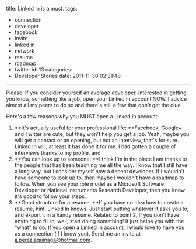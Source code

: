 title: Linked In is a must.
tags:
  - connection
  - developer
  - facebook
  - invite
  - linked in
  - network
  - resume
  - roadmap
  - twitter
id: 13
categories:
  - Developer Stories
date: 2011-11-30 02:31:48
---

Please. If you consider yourself an average developer, interested in getting, you know, something like a job, open your Linked In account NOW. I advice almost all my peers to do so and there's still a few that don't get the clue.

Here's a few reasons why you MUST open a Linked In account:

1.  **It's actually useful for your professional life: **Facebook, Google+ and Twitter are cute, but they won't help you get a job. Yeah, maybe you will get a contact or an opening, but not an interview, that's for sure. Linked In will, at least it has done it for me. I had gotten a couple of interviews thanks to my profile, and
2.  **You can look up to someone: **I think I'm in the place I am thanks to the people that has been teaching me all the way. I know that I still have a long way, but I consider myself now a decent developer. If I wouldn't have someone to look up to, then maybe I wouldn't have a roadmap to follow. When you see your role model as a Microsoft Software Developer or National Instruments Research Developer, then you know it's good to follow your steps.
3.  **Good structure for a resume: **If you have no idea how to create a resume, hint, Linked In knows. Just start putting whatever it asks you to, and export it in a handy resume. Related to point 2, if you don't have anything to fill in, well, start doing something! It just helps you with the "what" to do.
If you open a Linked In account, I would love to have you as a connection (if I know you). Send me an invite at jj.perez.aguinaga@hotmail.com.